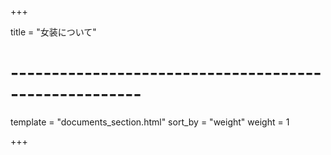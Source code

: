 +++

title = "女装について"

# ------------------------------------------------------

template = "documents_section.html"
sort_by = "weight"
weight = 1

+++
